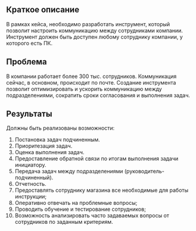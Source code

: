 ## Краткое описание
В рамках кейса, необходимо разработать инструмент, который позволит настроить коммуникацию между сотрудниками компании. Инструмент должен быть доступен любому сотруднику компании, у которого есть ПК.
## Проблема
В компании работает более 300 тыс. сотрудников. Коммуникация сейчас, в основном, происходит по почте. Создание инструмента позволит оптимизировать и ускорить коммуникацию между подразделениями, сократить сроки согласования и выполнения задач.
## Результаты
Должны быть реализованы возможности: 
1. Постановка задач подчиненным. 
2. Приоритезация задач. 
3. Оценка выполнения задач. 
4. Предоставление обратной связи по итогам выполнения задачи инициатору. 
5. Передача задач между подразделениями (руководитель-подчиненный). 
6. Отчетность.
7. Предоставлять сотруднику магазина все необходимые для работы инструкции; 
8. Оперативно отвечать на проблемные вопросы; 
9. Проводить обучение и тестирование сотрудников; 
10. Возможность анализировать часто задаваемых вопросы от сотрудников по заданным критериям.
